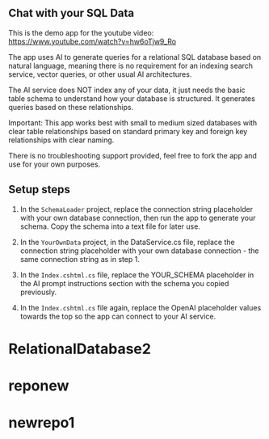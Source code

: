## Chat with your SQL Data

This is the demo app for the youtube video: https://www.youtube.com/watch?v=hw6oTjw9_Ro

The app uses AI to generate queries for a relational SQL database based on natural language, meaning there is no requirement for an indexing search service, vector queries, or other usual AI architectures.

The AI service does NOT index any of your data, it just needs the basic table schema to understand how your database is structured. It generates queries based on these relationships.

Important: This app works best with small to medium sized databases with clear table relationships based on standard primary key and foreign key relationships with clear naming.

There is no troubleshooting support provided, feel free to fork the app and use for your own purposes.

## Setup steps

1. In the `SchemaLoader` project, replace the connection string placeholder with your own database connection, then run the app to generate your schema. Copy the schema into a text file for later use.

1. In the `YourOwnData` project, in the DataService.cs file, replace the connection string placeholder with your own database connection - the same connection string as in step 1.

1. In the `Index.cshtml.cs` file, replace the YOUR_SCHEMA placeholder in the AI prompt instructions section with the schema you copied previously.

1. In the `Index.cshtml.cs` file again, replace the OpenAI placeholder values towards the top so the app can connect to your AI service.













# RelationalDatabase2
# reponew
# newrepo1
